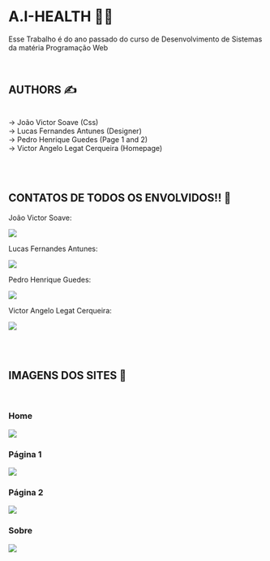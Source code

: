 # A.I-HEALTH 👨‍💻
  
  <div>
    <p>Esse Trabalho é do ano passado do curso de Desenvolvimento de Sistemas da matéria Programação Web</p><br>
</div>
  
  ## AUTHORS ✍️ 
<div><br>
-> João Victor Soave (Css)<br>
-> Lucas Fernandes Antunes (Designer)<br>
-> Pedro Henrique Guedes (Page 1 and 2)<br>
-> Victor Angelo Legat Cerqueira (Homepage)<br>
</div>
  
  <br><br>
  
  ## CONTATOS DE TODOS OS ENVOLVIDOS!! :email:
<div>
    <p>João Victor Soave:</p>
    <a href = "mailto:joao.soave01@etec.sp.gov.br"><img src="https://img.shields.io/badge/-Gmail-%23333?style=for-the-badge&logo=gmail&logoColor=white" target="_blank"></a><br>
    <p>Lucas Fernandes Antunes:</p>
    <a href = "mailto:lucas.antunes34@etec.sp.gov.br"><img src="https://img.shields.io/badge/-Gmail-%23333?style=for-the-badge&logo=gmail&logoColor=white" target="_blank"></a><br>
    <p>Pedro Henrique Guedes:</p>
    <a href = "mailto:pedro.guedes8@etec.sp.gov.br"><img src="https://img.shields.io/badge/-Gmail-%23333?style=for-the-badge&logo=gmail&logoColor=white" target="_blank"></a><br>
    <p>Victor Angelo Legat Cerqueira:</p>
    <a href = "mailto:victor.legat.cerqueira@gmail.com"><img src="https://img.shields.io/badge/-Gmail-%23333?style=for-the-badge&logo=gmail&logoColor=white" target="_blank"></a>
</div>

<br><br>

## IMAGENS DOS SITES 🎴

<br>

### Home
<div>
 <img src="https://cdn.discordapp.com/attachments/796077210720272394/902670644687274035/unknown.png"><br>
</div>

### Página 1
<div>
 <img src="https://cdn.discordapp.com/attachments/796077210720272394/902670704921694248/unknown.png"><br>
</div>

### Página 2
<div>
 <img src="https://cdn.discordapp.com/attachments/796077210720272394/902670816255279104/unknown.png"><br>
</div>

### Sobre
<div>
 <img src="https://cdn.discordapp.com/attachments/796077210720272394/902670882911178812/unknown.png"><br>
</div>